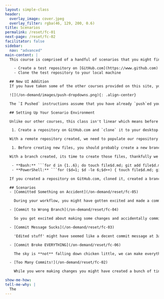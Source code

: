 ```yaml
---
layout: simple-class
header:
  overlay_image: cover.jpeg
  overlay_filter: rgba(46, 129, 200, 0.6)
title: Scenarios
permalink: /reset/fc-01
next-page: /reset/fc-02
facilitator: false
sidebar:
  nav: "advanced"
main-content: |  
  This course is comprised of a handful of scenarios that you might find yourself in while working with Git. Before getting started with the scenarios though, you should perform the following:

    - Create a test repository on [GitHub.com](https://www.github.com)
    - Clone the test repository to your local machine

  ## New UI Addition
  If you have taken some of the other courses provided on this site, you might be familiar with the `Show Me How` and `Tell Me Why` drop-downs. In this course we added two new drop-downs, `I Didn't Push` and `Pushed`. When using the various Git tools to get out of a pickle, the best tool for the job is typically dependent on if you pushed your commits to your remote (or not). Each scenario (for the most part), provides the best command to use based on if your pushed your commits or not.

  ![](/on-demand/images/push-dropdowns.png){: .align-center}

  The `I Pushed` instructions assume that you have already `push`ed your commits to your remote branch. If you haven't `push`ed the changes, you probably won't see the expected changes on your remote.

  ## Setting Up Your Scenario Environment

  Unlike our other courses, this class isn't linear which means before you can begin working on any scenario, you are going to need to do a little bit of setup to get a 'testing environment' ready.

   1. Create a repository on GitHub.com and `clone` it to your desktop.

  With a remote repository created, we need to populate our repository with some files and commits.

   1. Before creating new files, you should probably create a new branch, maybe call it something like ```test```.

  With a branch created, its time to create those files, thankfully we have some handy scripts that will automatically generate files and commits (with commit messages!) that will make your life a little easier.

   - **Bash:** ```for d in {1..6}; do touch file$d.md; git add file$d.md; git commit -m "adding file $d"; done```
   - **PowerShell:** ```for ($d=1; $d -le 6;$d++) { touch file$d.md; git add file$d.md; git commit -m "adding file$d.md";}```

  If you created a repository on GitHub.com, cloned it, created a branch, and created files and commits, you are ready to rock and roll! Sorry about the GIANT block of text to get setup :cry:.

  ## Scenarios
  - [Committed Something on Accident](/on-demand/reset/fc-05)

    During your workflow, you might have gotten excited and made a commit before you had actually finished your thought. Maybe you made the commit without adding all of the related files. Perhaps your commit included changes that were unrelated. In either case, we can fix that, just follow along and `git` out of trouble.

  - [Commit to Wrong Branch](/on-demand/reset/fc-04)

    So you got excited about making some changes and accidentally committed your changes to the wrong branch? Happens **all** the time. This scenario walks you through the steps required to successfully remove those commits and commit them to the right branch, even if you already pushed them up!

  - [Commit Message Sucks](/on-demand/reset/fc-03)

    'Edited stuff' might have seemed like a decent commit message at 3am, but in hindsight, you might realize you want to provide more context. Covering the different commands you can use to `revert` the error of your commit message-ways, this scenario identifies how to get more descriptive.

  - [Commit Broke EVERYTHING](/on-demand/reset/fc-06)

    The sky is **not** falling down chicken little, we can make everything right-as-rain, and this scenario shows you how to fix that last commit.

  - [Too Many Commits!](/on-demand/reset/fc-02)

    While you were making changes you might have created a bunch of tiny commits to keep track of the changes you were making, but when it comes time to actually push your changes back to your `remote`, you want to group your commits together and prevent your commit history from being inundated with the 30 commits you just made. This scenario guides you through `squashing` those commits and creating more condensed commits.   

show-me-how:
tell-me-why: |
  The
---
```

